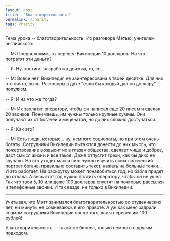 ```yaml
---
layout: post
title:  "Благотворительность"
permalink: /charity
tags: charity
---
```


Тема урока -- благотворительность. Из разговора Мэтью, учителем английского:

-- М: Предположим, ты перевел Википедии 10 долларов. На что потратят эти деньги?

-- Я: Ну, хостинг, разработка движка, то, се...

-- М: Вовсе нет. Википедия не заинтересована в твоей десятке. Для них это ничто,
пыль. Разговоры в духе "если бы каждый дал по доллару" -- популизм.

-- Я: И на что же тогда?

-- М: Их заплатят оператору, чтобы он написал еще 20 писем и сделал 20
звонков. Понимаешь, им нужны только крупные суммы. Они получают их от богачей и
меценатов, но до них сложно достучаться.

-- Я: Как это?

-- М: Есть люди, которые... ну, немного социопаты, но при этом очень
богаты. Сотрудники Википедии пытаются донести до них мысль, что пожертвование
возвысит их в глазах общества, сделает чище и добрее, даст смысл жизни и все
такое. Даже отпустит грехи, как бы дико не звучало. На это уходит масса сил:
нужно изучить психологический портрет богача, правильно составить текст, нажать
на больные точки... И это работает. На раскрутку может понадобиться год, но
бабла придет до отвала. А весь этот год нужно платить оператору, чтобы он не
ушел. Так что твои 5, 10 или даже 100 долларов спустят на почтовые рассылки и
телефонные звонки. И так везде, не только в Википедии.

---

Учитывая, что Мэтт занимался благотворительностью со студенческих лет, ни минуты
не сомневаюсь в его правоте. А уж как меня задрали спамом сотрудники Википедии
после того, как я перевел им 100 рублей!

Благотворительность -- такой же бизнес, только немного с другим подходом.
